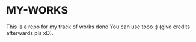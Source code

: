 # MY-WORKS
This is a repo for my track of works done 
You can use tooo ;) (give credits afterwards pls xD).


